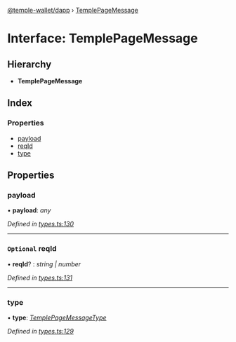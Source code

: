 [@temple-wallet/dapp](../README.md) › [TemplePageMessage](templepagemessage.md)

# Interface: TemplePageMessage

## Hierarchy

* **TemplePageMessage**

## Index

### Properties

* [payload](templepagemessage.md#payload)
* [reqId](templepagemessage.md#optional-reqid)
* [type](templepagemessage.md#type)

## Properties

###  payload

• **payload**: *any*

*Defined in [types.ts:130](https://github.com/madfish-solutions/templewallet-dapp/blob/0a08b44/src/types.ts#L130)*

___

### `Optional` reqId

• **reqId**? : *string | number*

*Defined in [types.ts:131](https://github.com/madfish-solutions/templewallet-dapp/blob/0a08b44/src/types.ts#L131)*

___

###  type

• **type**: *[TemplePageMessageType](../enums/templepagemessagetype.md)*

*Defined in [types.ts:129](https://github.com/madfish-solutions/templewallet-dapp/blob/0a08b44/src/types.ts#L129)*
